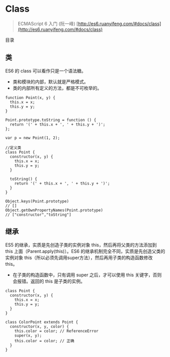 # Class

> ECMAScript 6 入门 (阮一峰) [http://es6.ruanyifeng.com/#docs/class](http://es6.ruanyifeng.com/#docs/class)

目录



## 类

ES6 的 class 可以看作只是一个语法糖。

- 类和模块的内部，默认就是严格模式。
- 类的内部所有定义的方法，都是不可枚举的。

```
function Point(x, y) {
  this.x = x;
  this.y = y;
}

Point.prototype.toString = function () {
  return '(' + this.x + ', ' + this.y + ')';
};

var p = new Point(1, 2);

//定义类
class Point {
  constructor(x, y) {
    this.x = x;
    this.y = y;
  }

  toString() {
    return '(' + this.x + ', ' + this.y + ')';
  }
}

Object.keys(Point.prototype)
// []
Object.getOwnPropertyNames(Point.prototype)
// ["constructor","toString"]
```

## 继承

ES5 的继承，实质是先创造子类的实例对象 this，然后再将父类的方法添加到 this 上面（Parent.apply(this)）。ES6 的继承机制完全不同，实质是先创造父类的实例对象 this（所以必须先调用super方法），然后再用子类的构造函数修改 this。

- 在子类的构造函数中，只有调用 super 之后，才可以使用 this 关键字，否则会报错。返回的 this 是子类的实例。

```
class Point {
  constructor(x, y) {
    this.x = x;
    this.y = y;
  }
}

class ColorPoint extends Point {
  constructor(x, y, color) {
    this.color = color; // ReferenceError
    super(x, y);
    this.color = color; // 正确
  }
}
```